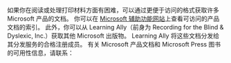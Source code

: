 如果你在阅读或处理打印材料方面有困难，可以通过更便于访问的格式获取许多 Microsoft 产品的文档。 你可以在 [Microsoft 辅助功能网站](http://go.microsoft.com/fwlink/?LinkId=8431)上查看可访问的产品文档的索引。 此外，你可以从 Learning Ally（前身为 Recording for the Blind &amp; Dyslexic, Inc.）获取其他 Microsoft 出版物。 Learning Ally 将这些文档分发给其分发服务的合格注册成员。 有关 Microsoft 产品文档和 Microsoft Press 图书的可用性信息，请联系：

<!--HONumber=Jun16_HO4-->


